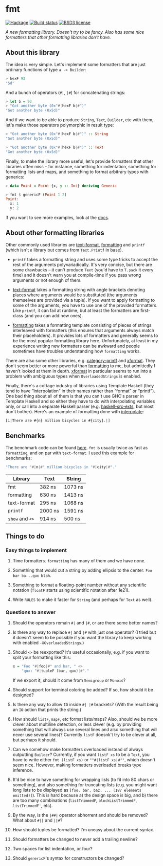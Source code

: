 # fmt

[![Hackage](https://img.shields.io/hackage/v/fmt.svg)](https://hackage.haskell.org/package/fmt)
[![Build status](https://secure.travis-ci.org/aelve/fmt.svg)](https://travis-ci.org/aelve/fmt)
[![BSD3 license](https://img.shields.io/badge/license-BSD3-blue.svg)](https://github.com/aelve/fmt/blob/master/LICENSE)

*A new formatting library. Doesn't try to be fancy. Also has some nice
formatters that other formatting libraries don't have.*

[fmt]: https://hackage.haskell.org/package/fmt

[formatting]: https://hackage.haskell.org/package/formatting
[text-format]: https://hackage.haskell.org/package/text-format

[category-printf]: https://hackage.haskell.org/package/category-printf
[xformat]: https://hackage.haskell.org/package/xformat

[haskell-src-exts]: https://hackage.haskell.org/package/haskell-src-exts
[interpolate]: https://hackage.haskell.org/package/interpolate

## About this library

The idea is very simple. Let's implement some formatters that are just
ordinary functions of type `a -> Builder`:

```haskell
> hexF 93
"5d"
```

And a bunch of operators (`#|`, `|#`) for concatenating strings:

```haskell
> let b = 93
> "Got another byte (0x"#|hexF b|#")"
"Got another byte (0x5d)"
```

And if we want to be able to produce `String`, `Text`, `Builder`, etc with
them, let's make those operators polymorphic in result type:

```haskell
> "Got another byte (0x"#|hexF b|#")" :: String
"Got another byte (0x5d)"

> "Got another byte (0x"#|hexF b|#")" :: Text
"Got another byte (0x5d)"
```

Finally, to make the library more useful, let's provide formatters that other
libraries often miss – for instance, something for indentation, something for
formatting lists and maps, and something to format arbitrary types with
generics:

```haskell
> data Point = Point {x, y :: Int} deriving Generic

> fmt $ genericF (Point 1 2)
Point:
  x: 1
  y: 2
```

If you want to see more examples, look at
the [docs](http://hackage.haskell.org/package/fmt/docs/Fmt.html).

## About other formatting libraries

Other commonly used libraries are [text-format][], [formatting][] and
`printf` (which isn't a library but comes from `Text.Printf` in base).

  * `printf` takes a formatting string and uses some type tricks to accept
    the rest of the arguments polyvariadically. It's very concise, but there
    are some drawbacks – it can't produce `Text` (you'd have to `T.pack` it
    every time) and it doesn't warn you at compile-time if you pass wrong
    arguments or not enough of them.

  * [text-format][] takes a formatting string with angle brackets denoting
    places where arguments would be substituted (the arguments themselves are
    provided via a tuple). If you want to apply formatting to some of the
    arguments, you have to use one of the provided formatters. Like `printf`,
    it can fail at runtime, but at least the formatters are first-class (and
    you can add new ones).

  * [formatting][] takes a formatting template consisting of pieces of
    strings interleaved with formatters (this ensures that arguments always
    match their placeholders). It provides lots of formatters and generally
    seems to be the most popular formatting library here. Unfortunately, at
    least in my experience writing new formatters can be awkward and people
    sometimes have troubles understanding how `formatting` works.

There are also some other libraries, e.g. [category-printf][]
and [xformat][]. They don't seem better or more powerful than [formatting][]
to me, but admittedly I haven't looked at them in depth. [xformat][] in
particular seems to run into a problem with ambiguous types when
`OverloadedStrings` is enabled.

Finally, there's a cottage industry of libraries using Template Haskell (they
tend to have “interpolation” in their names rather than “format” or
“printf”). One bad thing about all of them is that you can't use GHC's parser
in Template Haskell and so either they have to do with interpolating
variables only, or call into a separate Haskell parser
(e.g. [haskell-src-exts][], but most don't bother). Here's an example of
formatting done with [interpolate][]:

``` haskell
[i|There are #{n} million bicycles in #{city}.|]
```

## Benchmarks

The benchmark code can be
found [here](https://github.com/aelve/fmt/blob/master/bench/Main.hs). `fmt`
is usually twice as fast as `formatting`, and on par with `text-format`. I used this example for benchmarks:

```haskell
"There are "#|n|#" million bicycles in "#|city|#"."
```

<table>
  <thead><tr>
    <th>Library</th>
    <th>Text</th>
    <th>String</th
  </tr></thead>
  <tbody>
    <tr>
      <td>fmt</td>
      <td>382 ns</td>
      <td>1073 ns</td>
    </tr>
    <tr>
      <td>formatting</td>
      <td>630 ns</td>
      <td>1413 ns</td>
    </tr>
    <tr>
      <td>text-format</td>
      <td>295 ns</td>
      <td>1068 ns</td>
    </tr>
    <tr>
      <td><code>printf</code></td>
      <td>2000 ns</td>
      <td>1591 ns</td>
    </tr>
    <tr>
      <td><code>show</code> and <code>&lt;&gt;</code></td>
      <td>914 ns</td>
      <td>500 ns</td>
    </tr>
  </tbody>
</table>

## Things to do

### Easy things to implement

1.  Time formatters. `formatting` has many of them and we have none.

2.  Something that would cut a string by adding ellipsis to the center:
    `Foo bar ba...qux blah`.

3.  Something to format a floating-point number without any scientific
    notation (`floatF` starts using scientific notation after 1e21).

4.  Write `RULES` to make it faster for `String` (and perhaps for `Text` as
    well).

### Questions to answer

1.  Should the operators remain `#|` and `|#`, or are there some better names?

2.  Is there any way to replace `#|` and `|#` with just one operator? (I
    tried but it doesn't seem to be possible if you want the library to keep
    working with enabled `-XOverloadedStrings`.)
   
3.  Should `<>` be reexported? It's useful occasionally, e.g. if you want to
    split your formatting like this:

    ```haskell
    x = "Foo "#|foo|#" and bar, " <>
        "qux: "#|tupleF (bar, qux)|#"."
    ```

    If we export it, should it come from `Semigroup` or `Monoid`?

4.  Should support for terminal coloring be added? If so, how should it be
    designed?

5.  Is there any way to allow `IO` inside `#| |#` brackets? (With the result
    being an `IO` action that prints the string.)

6.  How should `listF`, `mapF`, etc format lists/maps? Also, should we be
    more clever about multiline detection, or less clever (e.g. by providing
    something that will always use several lines and also something that will
    never use several lines)?  Currently `listF` doesnk't try to be clever at
    all, but perhaps it should.

7.  Can we somehow make formatters overloaded instead of always outputting
    `Builder`? Currently, if you want `listF xs` to be a `Text`, you have to
    write either `fmt (listF xs)` or `""#|listF xs|#""`, which doesn't seem
    nice. However, making formatters overloaded breaks type inference.

8.  It'd be nice to have something for wrapping lists (to fit into 80 chars
    or something), and also something for truncating lists (e.g. you might
    want long lists to be displayed as `[foo, bar, baz, ... (187 elements
    omitted)]`). This is hard because a) the design space is big, and b)
    there are too many combinations (`listTrimmedF`, `blockListTrimmedF`,
    `listTrimmedF'`, etc).

9.  By the way, is the `|##|` operator abhorrent and should be removed? What
    about `#||` and `||#`?

10. How should tuples be formatted? I'm uneasy about the current syntax.

11. Should formatters be changed to never add a trailing newline?

12. Two spaces for list indentation, or four?

13. Should `genericF`'s syntax for constructors be changed?
